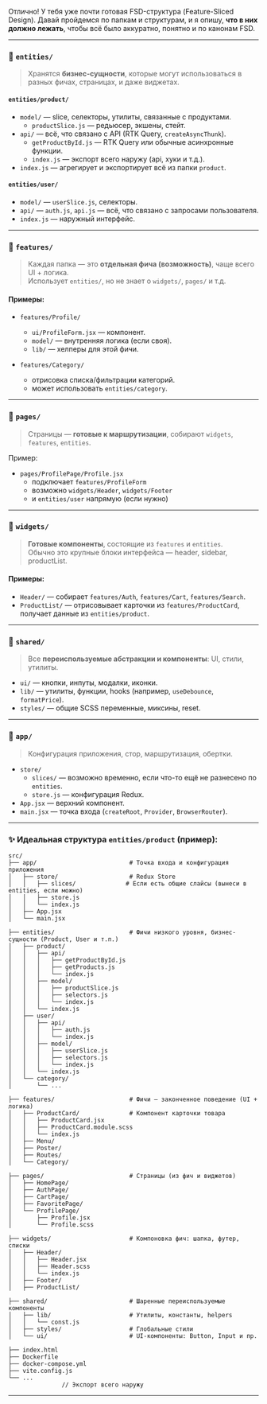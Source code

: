 Отлично! У тебя уже почти готовая FSD-структура (Feature-Sliced Design). Давай пройдемся по папкам и структурам, и я опишу, **что в них должно лежать**, чтобы всё было аккуратно, понятно и по канонам FSD.

---

### 🔹 `entities/`

> Хранятся **бизнес-сущности**, которые могут использоваться в разных фичах, страницах, и даже виджетах.

#### `entities/product/`

- `model/` — slice, селекторы, утилиты, связанные с продуктами.
  - `productSlice.js` — редьюсер, экшены, стейт.
- `api/` — всё, что связано с API (RTK Query, `createAsyncThunk`).
  - `getProductById.js` — RTK Query или обычные асинхронные функции.
  - `index.js` — экспорт всего наружу (api, хуки и т.д.).
- `index.js` — агрегирует и экспортирует всё из папки `product`.

#### `entities/user/`

- `model/` — `userSlice.js`, селекторы.
- `api/` — `auth.js`, `api.js` — всё, что связано с запросами пользователя.
- `index.js` — наружный интерфейс.

---

### 🔹 `features/`

> Каждая папка — это **отдельная фича (возможность)**, чаще всего UI + логика.  
> Использует `entities/`, но не знает о `widgets/`, `pages/` и т.д.

#### Примеры:

- `features/Profile/`

  - `ui/ProfileForm.jsx` — компонент.
  - `model/` — внутренняя логика (если своя).
  - `lib/` — хелперы для этой фичи.

- `features/Category/`
  - отрисовка списка/фильтрации категорий.
  - может использовать `entities/category`.

---

### 🔹 `pages/`

> Страницы — **готовые к маршрутизации**, собирают `widgets`, `features`, `entities`.

Пример:

- `pages/ProfilePage/Profile.jsx`
  - подключает `features/ProfileForm`
  - возможно `widgets/Header`, `widgets/Footer`
  - и `entities/user` напрямую (если нужно)

---

### 🔹 `widgets/`

> **Готовые компоненты**, состоящие из `features` и `entities`.  
> Обычно это крупные блоки интерфейса — header, sidebar, productList.

#### Примеры:

- `Header/` — собирает `features/Auth`, `features/Cart`, `features/Search`.
- `ProductList/` — отрисовывает карточки из `features/ProductCard`, получает данные из `entities/product`.

---

### 🔹 `shared/`

> Все **переиспользуемые абстракции и компоненты**: UI, стили, утилиты.

- `ui/` — кнопки, инпуты, модалки, иконки.
- `lib/` — утилиты, функции, hooks (например, `useDebounce`, `formatPrice`).
- `styles/` — общие SCSS переменные, миксины, reset.

---

### 🔹 `app/`

> Конфигурация приложения, стор, маршрутизация, обертки.

- `store/`
  - `slices/` — возможно временно, если что-то ещё не разнесено по `entities`.
  - `store.js` — конфигурация Redux.
- `App.jsx` — верхний компонент.
- `main.jsx` — точка входа (`createRoot`, `Provider`, `BrowserRouter`).

---

### ✨ Идеальная структура `entities/product` (пример):

```
src/
├── app/                          # Точка входа и конфигурация приложения
│   ├── store/                    # Redux Store
│   │   ├── slices/              # Если есть общие слайсы (вынеси в entities, если можно)
│   │   ├── store.js
│   │   └── index.js
│   ├── App.jsx
│   └── main.jsx

├── entities/                     # Фичи низкого уровня, бизнес-сущности (Product, User и т.п.)
│   ├── product/
│   │   ├── api/
│   │   │   ├── getProductById.js
│   │   │   ├── getProducts.js
│   │   │   └── index.js
│   │   ├── model/
│   │   │   ├── productSlice.js
│   │   │   ├── selectors.js
│   │   │   └── index.js
│   │   └── index.js
│   ├── user/
│   │   ├── api/
│   │   │   ├── auth.js
│   │   │   └── index.js
│   │   ├── model/
│   │   │   ├── userSlice.js
│   │   │   ├── selectors.js
│   │   │   └── index.js
│   │   └── index.js
│   └── category/
│       └── ...

├── features/                     # Фичи — законченное поведение (UI + логика)
│   ├── ProductCard/              # Компонент карточки товара
│   │   ├── ProductCard.jsx
│   │   ├── ProductCard.module.scss
│   │   └── index.js
│   ├── Menu/
│   ├── Poster/
│   ├── Routes/
│   └── Category/

├── pages/                        # Страницы (из фич и виджетов)
│   ├── HomePage/
│   ├── AuthPage/
│   ├── CartPage/
│   ├── FavoritePage/
│   └── ProfilePage/
│       ├── Profile.jsx
│       └── Profile.scss

├── widgets/                      # Компоновка фич: шапка, футер, списки
│   ├── Header/
│   │   ├── Header.jsx
│   │   ├── Header.scss
│   │   └── index.js
│   ├── Footer/
│   ├── ProductList/

├── shared/                       # Шаренные переиспользуемые компоненты
│   ├── lib/                      # Утилиты, константы, helpers
│   │   └── const.js
│   ├── styles/                   # Глобальные стили
│   └── ui/                       # UI-компоненты: Button, Input и пр.

├── index.html
├── Dockerfile
├── docker-compose.yml
├── vite.config.js
└── ...
               // Экспорт всего наружу
```

---
